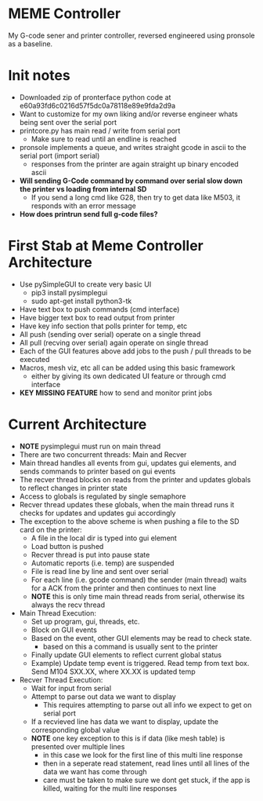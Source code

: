 # MEME Controller

My G-code sener and printer controller, reversed engineered using pronsole as a baseline.

# Init notes

* Downloaded zip of pronterface python code at e60a93fd6c0216d57f5dc0a78118e89e9fda2d9a
* Want to customize for my own liking and/or reverse engineer whats being sent over the serial port
* printcore.py has main read / write from serial port
    * Make sure to read until an endline is reached
* pronsole implements a queue, and writes straight gcode in ascii to the serial port (import serial)
    * responses from the printer are again straight up binary encoded ascii
* **Will sending G-Code command by command over serial slow down the printer vs loading from internal SD**
    * If you send a long cmd like G28, then try to get data like M503, it responds with an error message
* **How does printrun send full g-code files?**

# First Stab at Meme Controller Architecture
* Use pySimpleGUI to create very basic UI
    * pip3 install pysimplegui
    * sudo apt-get install python3-tk
* Have text box to push commands (cmd interface)
* Have bigger text box to read output from printer
* Have key info section that polls printer for temp, etc
* All push (sending over serial) operate on a single thread
* All pull (recving over serial) again operate on single thread
* Each of the GUI features above add jobs to the push / pull threads to be executed
* Macros, mesh viz, etc all can be added using this basic framework
    * either by giving its own dedicated UI feature or through cmd interface
* **KEY MISSING FEATURE** how to send and monitor print jobs

# Current Architecture
* **NOTE** pysimplegui must run on main thread
* There are two concurrent threads: Main and Recver
* Main thread handles all events from gui, updates gui elements, and sends commands to printer based on gui events
* The recver thread blocks on reads from the printer and updates globals to reflect changes in printer state
* Access to globals is regulated by single semaphore
* Recver thread updates these globals, when the main thread runs it checks for updates and updates gui accordingly
* The exception to the above scheme is when pushing a file to the SD card on the printer:
    * A file in the local dir is typed into gui element
    * Load button is pushed
    * Recver thread is put into pause state
    * Automatic reports (i.e. temp) are suspended
    * File is read line by line and sent over serial
    * For each line (i.e. gcode command) the sender (main thread) waits for a ACK from the printer and then continues to next line
    * **NOTE** this is only time main thread reads from serial, otherwise its always the recv thread
* Main Thread Execution:
    * Set up program, gui, threads, etc.
    * Block on GUI events
    * Based on the event, other GUI elements may be read to check state.
        * based on this a command is usually sent to the printer
    * Finally update GUI elements to reflect current global status
    * Example) Update temp event is triggered. Read temp from text box. Send M104 SXX.XX, where XX.XX is updated temp
* Recver Thread Execution:
    * Wait for input from serial
    * Attempt to parse out data we want to display
        * This requires attempting to parse out all info we expect to get on serial port
    * If a recvieved line has data we want to display, update the corresponding global value
    * **NOTE** one key exception to this is if data (like mesh table) is presented over multiple lines
        * in this case we look for the first line of this multi line response
        * then in a seperate read statement, read lines until all lines of the data we want has come through
        * care must be taken to make sure we dont get stuck, if the app is killed, waiting for the multi line responses